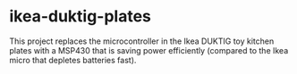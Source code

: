 # ikea-duktig-plates
This project replaces the microcontroller in the Ikea DUKTIG toy kitchen plates with a MSP430 that is saving power efficiently (compared to the Ikea micro that depletes batteries fast).
